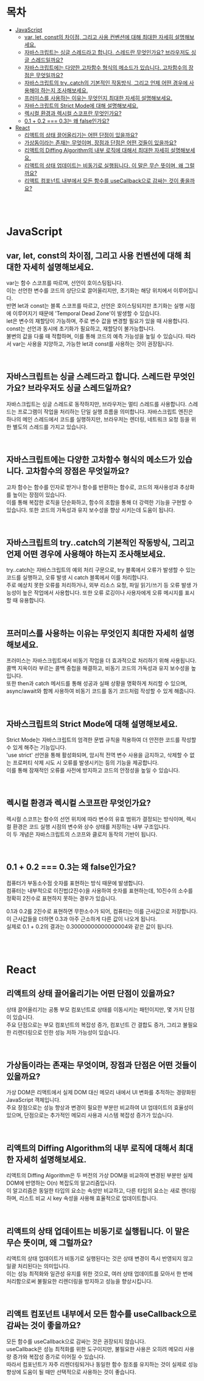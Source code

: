 # 목차

- [JavaScript](#javascript)
  - [var, let, const의 차이점, 그리고 사용 컨벤션에 대해 최대한 자세히 설명해보세요.](#varletconst의-차이점-그리고-사용-컨벤션에-대해-최대한-자세히-설명해보세요)
  - [자바스크립트는 싱글 스레드라고 합니다. 스레드란 무엇인가요? 브라우저도 싱글 스레드일까요?](#자바스크립트는-싱글-스레드라고-합니다-스레드란-무엇인가요-브라우저도-싱글-스레드일까요)
  - [자바스크립트에는 다양한 고차함수 형식의 메소드가 있습니다. 고차함수의 장점은 무엇일까요?](#자바스크립트에는-다양한-고차함수-형식의-메소드가-있습니다-고차함수의-장점은-무엇일까요)
  - [자바스크립트의 try..catch의 기본적인 작동방식, 그리고 언제 어떤 경우에 사용해야 하는지 조사해보세요.](#자바스크립트의-trycatch의-기본적인-작동방식-그리고-언제-어떤-경우에-사용해야-하는지-조사해보세요)
  - [프러미스를 사용하는 이유는 무엇인지 최대한 자세히 설명해보세요.](#프러미스를-사용하는-이유는-무엇인지-최대한-자세히-설명해보세요)
  - [자바스크립트의 Strict Mode에 대해 설명해보세요.](#자바스크립트의-strict-mode에-대해-설명해보세요)
  - [렉시컬 환경과 렉시컬 스코프란 무엇인가요?](#렉시컬-환경과-렉시컬-스코프란-무엇인가요)
  - [0.1 + 0.2 === 0.3는 왜 false인가요?](#01--02--03는-왜-false인가요)
- [React](#react)
  - [리액트의 상태 끌어올리기는 어떤 단점이 있을까요?](#리액트의-상태-끌어올리기는-어떤-단점이-있을까요)
  - [가상돔이라는 존재는 무엇이며, 장점과 단점은 어떤 것들이 있을까요?](#가상돔이라는-존재는-무엇이며-장점과-단점은-어떤-것들이-있을까요)
  - [리액트의 Diffing Algorithm의 내부 로직에 대해서 최대한 자세히 설명해보세요.](#리액트의-diffing-algorithm의-내부-로직에-대해서-최대한-자세히-설명해보세요)
  - [리액트의 상태 업데이트는 비동기로 실행됩니다. 이 말은 무슨 뜻이며, 왜 그럴까요?](#리액트의-상태-업데이트는-비동기로-실행됩니다-이-말은-무슨-뜻이며-왜-그럴까요)
  - [리액트 컴포넌트 내부에서 모든 함수를 useCallback으로 감싸는 것이 좋을까요?](#리액트-컴포넌트-내부에서-모든-함수를-usecallback으로-감싸는-것이-좋을까요)

<br><br>

# JavaScript

## var, let, const의 차이점, 그리고 사용 컨벤션에 대해 최대한 자세히 설명해보세요.

var는 함수 스코프를 따르며, 선언이 호이스팅됩니다.<br>
이는 선언한 변수를 코드의 상단으로 끌어올리지만, 초기화는 해당 위치에서 이루어집니다.<br>
반면 let과 const는 블록 스코프를 따르고, 선언은 호이스팅되지만 초기화는 실행 시점에 이루어지기 때문에 'Temporal Dead Zone'이 발생할 수 있습니다.<br>
let은 변수의 재할당이 가능하며, 주로 변수 값을 변경할 필요가 있을 때 사용합니다.<br>
const는 선언과 동시에 초기화가 필요하고, 재할당이 불가능합니다.<br>
불변의 값을 다룰 때 적합하며, 이를 통해 코드의 예측 가능성을 높일 수 있습니다. 따라서 var는 사용을 지양하고, 가능한 let과 const를 사용하는 것이 권장됩니다.

<br>

## 자바스크립트는 싱글 스레드라고 합니다. 스레드란 무엇인가요? 브라우저도 싱글 스레드일까요?

자바스크립트는 싱글 스레드로 동작하지만, 브라우저는 멀티 스레드를 사용합니다. 스레드는 프로그램이 작업을 처리하는 단일 실행 흐름을 의미합니다. 자바스크립트 엔진은 하나의 메인 스레드에서 코드를 실행하지만, 브라우저는 렌더링, 네트워크 요청 등을 위한 별도의 스레드를 가지고 있습니다.

<br>

## 자바스크립트에는 다양한 고차함수 형식의 메소드가 있습니다. 고차함수의 장점은 무엇일까요?

고차 함수는 함수를 인자로 받거나 함수를 반환하는 함수로, 코드의 재사용성과 추상화를 높이는 장점이 있습니다.<br>
이를 통해 복잡한 로직을 단순화하고, 함수의 조합을 통해 더 강력한 기능을 구현할 수 있습니다. 또한 코드의 가독성과 유지 보수성을 향상 시키는데 도움이 됩니다.

<br>

## 자바스크립트의 try..catch의 기본적인 작동방식, 그리고 언제 어떤 경우에 사용해야 하는지 조사해보세요.

try..catch는 자바스크립트의 예외 처리 구문으로, try 블록에서 오류가 발생할 수 있는 코드를 실행하고, 오류 발생 시 catch 블록에서 이를 처리합니다.<br>
주로 예상치 못한 오류를 처리하거나, 외부 리소스 요청, 파일 읽기/쓰기 등 오류 발생 가능성이 높은 작업에서 사용합니다. 또한 오류 로깅이나 사용자에게 오류 메시지를 표시할 때 유용합니다.

<br>

## 프러미스를 사용하는 이유는 무엇인지 최대한 자세히 설명해보세요.

프러미스는 자바스크립트에서 비동기 작업을 더 효과적으로 처리하기 위해 사용됩니다.<br>
콜백 지옥이라 부르는 콜백 중첩을 해결하고, 비동기 코드의 가독성과 유지 보수성을 높입니다.<br>
또한 then과 catch 메서드를 통해 성공과 실패 상황을 명확하게 처리할 수 있으며, async/await와 함께 사용하여 비동기 코드를 동기 코드처럼 작성할 수 있게 해줍니다.

<br>

## 자바스크립트의 Strict Mode에 대해 설명해보세요.

Strict Mode는 자바스크립트의 엄격한 문법 규칙을 적용하여 더 안전한 코드를 작성할 수 있게 해주는 기능입니다.<br>
'use strict' 선언을 통해 활성화되며, 암시적 전역 변수 사용을 금지하고, 삭제할 수 없는 프로퍼티 삭제 시도 시 오류를 발생시키는 등의 기능을 제공합니다.<br>
이를 통해 잠재적인 오류를 사전에 방지하고 코드의 안정성을 높일 수 있습니다.

<br>

## 렉시컬 환경과 렉시컬 스코프란 무엇인가요?

렉시컬 스코프는 함수의 선언 위치에 따라 변수의 유효 범위가 결정되는 방식이며, 렉시컬 환경은 코드 실행 시점의 변수와 상수 상태를 저장하는 내부 구조입니다.<br>
이 두 개념은 자바스크립트의 스코프와 클로저 동작의 기반이 됩니다.

<br>

## 0.1 + 0.2 === 0.3는 왜 false인가요?

컴퓨터가 부동소수점 숫자를 표현하는 방식 때문에 발생합니다.<br>
컴퓨터는 내부적으로 이진법(2진수)을 사용하여 숫자를 표현하는데, 10진수의 소수를 정확히 2진수로 표현하지 못하는 경우가 있습니다.<br>

0.1과 0.2를 2진수로 표현하면 무한소수가 되어, 컴퓨터는 이를 근사값으로 저장합니다.<br>
이 근사값들을 더하면 0.3과 아주 근소하게 다른 값이 나오게 됩니다.<br>
실제로 0.1 + 0.2의 결과는 0.30000000000000004와 같은 값이 됩니다.

<br><br>

# React

## 리액트의 상태 끌어올리기는 어떤 단점이 있을까요?

상태 끌어올리기는 공통 부모 컴포넌트로 상태를 이동시키는 패턴이지만, 몇 가지 단점이 있습니다.<br>
주요 단점으로는 부모 컴포넌트의 복잡성 증가, 컴포넌트 간 결합도 증가, 그리고 불필요한 리렌더링으로 인한 성능 저하 가능성이 있습니다.

<br>

## 가상돔이라는 존재는 무엇이며, 장점과 단점은 어떤 것들이 있을까요?

가상 DOM은 리액트에서 실제 DOM 대신 메모리 내에서 UI 변화를 추적하는 경량화된 JavaScript 객체입니다.<br>
주요 장점으로는 성능 향상과 변경이 필요한 부분만 비교하여 UI 업데이트의 효율성이 있으며, 단점으로는 추가적인 메모리 사용과 시스템 복잡성 증가가 있습니다.

<br>

## 리액트의 Diffing Algorithm의 내부 로직에 대해서 최대한 자세히 설명해보세요.

리액트의 Diffing Algorithm은 두 버전의 가상 DOM을 비교하여 변경된 부분만 실제 DOM에 반영하는 O(n) 복잡도의 알고리즘입니다.<br>
이 알고리즘은 동일한 타입의 요소는 속성만 비교하고, 다른 타입의 요소는 새로 렌더링하며, 리스트 비교 시 key 속성을 사용해 효율적으로 업데이트합니다.

<br>

## 리액트의 상태 업데이트는 비동기로 실행됩니다. 이 말은 무슨 뜻이며, 왜 그럴까요?

리액트의 상태 업데이트가 비동기로 실행된다는 것은 상태 변경이 즉시 반영되지 않고 일괄 처리된다는 의미입니다.<br>
이는 성능 최적화와 일관성 유지를 위한 것으로, 여러 상태 업데이트를 모아서 한 번에 처리함으로써 불필요한 리렌더링을 방지하고 성능을 향상시킵니다.

<br>

## 리액트 컴포넌트 내부에서 모든 함수를 useCallback으로 감싸는 것이 좋을까요?

모든 함수를 useCallback으로 감싸는 것은 권장되지 않습니다.<br>
useCallback은 성능 최적화를 위한 도구이지만, 불필요한 사용은 오히려 메모리 사용량 증가와 복잡성 증가로 이어질 수 있습니다.<br>
따라서 컴포넌트가 자주 리렌더링되거나 동일한 함수 참조를 유지하는 것이 실제로 성능 향상에 도움이 될 때만 선택적으로 사용하는 것이 좋습니다.

